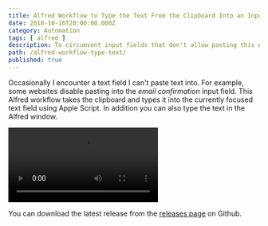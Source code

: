 ```yaml
---
title: Alfred Workflow to Type the Text From the Clipboard Into an Input
date: 2018-10-16T20:00:00.000Z
category: Automation
tags: [ alfred ]
description: To circumvent input fields that don't allow pasting this Alfred Workflow types the text from the clipboard into the field.
path: /alfred-workflow-type-text/
published: true
---
```


Occasionally I encounter a text field I can't paste text into. For example, some websites disable pasting into the _email confirmation_ input field. This Alfred workflow takes the clipboard and types it into the currently focused text field using Apple Script. In addition you can also type the text in the Alfred window.

<video src="https://embed.florian.ec/alfred-workflow-type-text.mov" autoplay loop>
    Sorry, your browser doesn't support embedded videos. However, you can <a href="https://embed.florian.ec/alfred-workflow-type-text.mov">download the video</a>.
</video>

You can download the latest release from the [releases page](https://github.com/florianeckerstorfer/alfred-type-text/releases) on Github.
